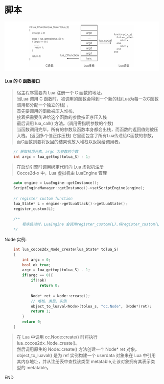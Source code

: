 # 脚本

![Lua堆栈](18/Lua堆栈.png)

#### Lua 的 C 函数接口

> 宿主程序需要向 Lua 注册一个 C 函数的地址。 <br />
> 当Lua 调用 C 函数时，被调用的函数会得到一个新的栈(Lua为每一次C函数调用都分配一个独立的栈) ，<br />
> 首先要调用的函数被压入堆栈，<br />
> 接着把需要传递给这个函数的参数按正序压入栈 <br />
> 最后调用 lua_call() 方法。(调用需指明参数的个数) <br />
> 当函数调用完毕，所有的参数及函数本身都会出栈，而函数的返回值则被压入栈。(返回多个值正序压栈)
> 它里面包含了所有Lua传递给C函数的参数，而C函数则要将返回的结果也放入堆栈以返换给调用者。 

```c++
    // 获取栈顶元素，argc 为参数的个数
    int argc = lua_gettop(tolua_S) - 1;
```

> 在启动引擎时调用绑定代码向 Lua 虚拟机注册 <br />
> Cocos2d-x 中，Lua 虚拟机由 LuaEngine 管理

```c++
    auto engine = LuaEngine::getInstance();
    ScriptEngineManager::getInstance()->setScriptEngine(engine);

    // register custom function
    lua_State* L = engine->getLuaStack()->getLuaState();
    register_custom(L);

    /**
        程序启动时，LuaEngine 会调用register_custom(L),将register_custom(L)中的对象注册到Lua虚拟机中，这样Lua就能调用自定义对象的方法
    */

```

Node 实例:

```c++
    int lua_cocos2dx_Node_create(lua_State* tolua_S)
    {
        int argc = 0;
        bool ok true;
        argc = lua_gettop(tolua_S) - 1;
        if(argc == 0){
            if(!ok)
                return 0;

            Node* ret = Node::create();
            // 堆栈、类型、实例
            object_to_luaval<Node>(tolua_s, "cc.Node", (Node*)ret);
            return 1;
        }
        return 0;
    }
```

> 在 Lua 中调用 cc.Node:create() 时将执行lua_cocos2dx_Node_create()。 <br />
> 然后调用原生的 Node::create() 方法创建一个 Node* ret 对象。<br />
> object_to_luaval<Node>() 是为 ref 实例构建一个 userdata 对象来在 Lua 中引用其内存地址，并从注册表中查找该类型 metatable,让该对象拥有其表示类型的 metatable。


















END